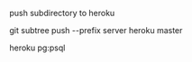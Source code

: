push subdirectory to heroku

git subtree push --prefix server heroku master

<!-- https://jtway.co/deploying-subdirectory-projects-to-heroku-f31ed65f3f2 -->


<!-- login to db -->
heroku pg:psql